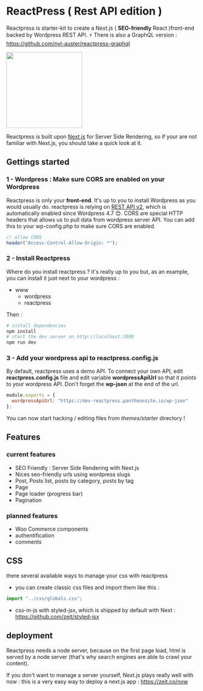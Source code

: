 # ReactPress ( Rest API edition )

Reactpress is starter-kit to create a Next.js ( **SEO-friendly** React )front-end backed by Wordpress REST API. ⚡ There is also a GraphQL version : https://github.com/nyl-auster/reactpress-graphql 

<img width="200" src="https://raw.githubusercontent.com/nyl-auster/reactpress/master/themes/starter/images/hippogriff.png" />

Reactpress is built upon [Next.js](https://github.com/zeit/next.js/) for Server Side Rendering, so if your are not familiar with Next.js, you should take a quick look at it.

## Gettings started

### 1 - Wordpress : Make sure CORS are enabled on your Wordpress

Reactpress is only your **front-end**. It's up to you to install Wordpress as you would usually do. reactpress is relying on [REST API v2](http://v2.wp-api.org), which is automatically enabled since Wordpress 4.7 😊. CORS are special HTTP headers that allows us to pull data from wordpress server API. You can add this to your wp-config.php to make sure CORS are enabled.

```php
// allow CORS
header("Access-Control-Allow-Origin: *");
```

### 2 - Install Reactpress

Where do you install reactpress ? it's really up to you but, as an example, you can install it just next to your wordpress :
- www
  - wordpress
  - reactpress

Then :
```sh
# install dependencies
npm install
# start the dev server on http://localhost:3000
npm run dev
```

### 3 - Add your wordpress api to reactpress.config.js

By default, reactpress uses a demo API. To connect your own API, edit **reactpress.config.js** file and edit variable **wordpressApiUrl** so that it points to your wordpress API. Don't forget the **wp-json** at the end of the url.

```js
module.exports = {
  wordpressApiUrl: "https://dev-reactpress.pantheonsite.io/wp-json"
};
```

You can now start hacking / editing files from _themes/starter_ directory !

## Features

### current features

- SEO Friendly : Server Side Rendering with Next.js
- Nices seo-friendly urls using wordpress slugs
- Post, Posts list, posts by category, posts by tag
- Page
- Page loader (progress bar)
- Pagination

### planned features

- Woo Commerce components
- authentification
- comments

## CSS

there several available ways to manage your css with reactpress

- you can create classic css files and import them like this :

```js
import "../css/globals.css";
```

- css-in-js with styled-jsx, which is shipped by default with Next : https://github.com/zeit/styled-jsx

## deployment

Reactpress needs a node server, because on the first page load, html is served by a node server (that's why search engines are able to crawl your content). 

If you don't want to manage a server yourself, Next.js plays really well with now : this is a very easy way to deploy a next.js app : https://zeit.co/now
